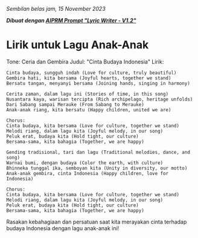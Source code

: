 _Sembilan belas jam, 15 November 2023_

**_Dibuat dengan [AIPRM Prompt "Lyric Writer - V1.2"](https://www.aiprm.com/prompts/copywriting/writing/1787690849661083648/)_**

# Lirik untuk Lagu Anak-Anak

Tone: Ceria dan Gembira
Judul: "Cinta Budaya Indonesia"
Lirik:

```
Cinta budaya, sungguh indah (Love for culture, truly beautiful)
Gembira hati, kita bersama (Joyful hearts, together we stand)
Bersatu tangan, menyanyi bersama (Joining hands, singing in harmony)

Cerita zaman, dalam lagu ini (Stories of time, in this song)
Nusantara kaya, warisan tercipta (Rich archipelago, heritage unfolds)
Dari Sabang sampai Merauke (From Sabang to Merauke)
Anak-anak riang, kita bersatu (Happy children, united we are)

Chorus:
Cinta budaya, kita bersama (Love for culture, together we stand)
Melodi riang, dalam lagu kita (Joyful melody, in our song)
Peluk erat, budaya kita (Hold tight, our culture)
Bersama-sama, kita bahagia (Together, we are happy)

Gending tradisional, tari dan lagu (Traditional melodies, dance, and song)
Warnai bumi, dengan budaya (Color the earth, with culture)
Bhinneka tunggal ika, semboyan kita (Unity in diversity, our motto)
Anak-anak gembira, cinta Indonesia (Happy children, love for Indonesia)

Chorus:
Cinta budaya, kita bersama (Love for culture, together we stand)
Melodi riang, dalam lagu kita (Joyful melody, in our song)
Peluk erat, budaya kita (Hold tight, our culture)
Bersama-sama, kita bahagia (Together, we are happy)
```

Rasakan kebahagiaan dan persatuan saat kita merayakan cinta terhadap budaya Indonesia dengan lagu anak-anak ini!
